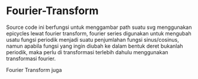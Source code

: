 # Fourier-Transform

Source code ini berfungsi untuk menggambar path suatu svg menggunakan epicycles lewat fourier transform, fourier series digunakan untuk mengubah usatu fungsi periodik menjadi suatu penjumlahan fungsi sinus/cosinus, namun apabila fungsi yang ingin diubah ke dalam bentuk deret bukanlah periodik, maka perlu di transformasi terlebih dahulu menggunakan transformasi fourier.

Fourier Transform juga
